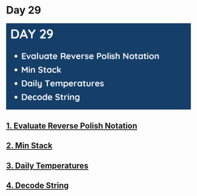# Day 29

![](../images/day29.png)

## [1. Evaluate Reverse Polish Notation](150.%20Evaluate%20Reverse%20Polish%20Notation.md)

## [2. Min Stack](155.%20Min%20Stack.md)

## [3. Daily Temperatures](739.%20Daily%20Temperatures.md)

## [4. Decode String](394.%20Decode%20String.md)